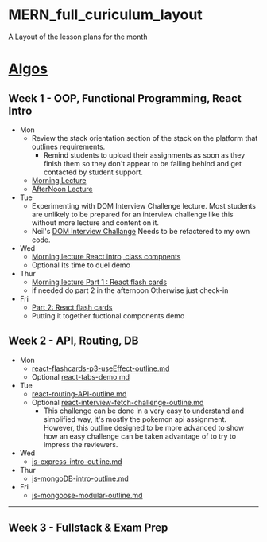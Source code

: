 # MERN_full_curiculum_layout
A Layout of the lesson plans for the month

# [Algos](https://github.com/TheCodingDojo/algorithms/blob/main/schedules/sorts_sets_objects.md)

## Week 1 - OOP, Functional Programming, React Intro

- Mon
  - Review the stack orientation section of the stack on the platform that outlines requirements.
    - Remind students to upload their assignments as soon as they finish them so they don't appear to be falling behind and get contacted by student support.
  - [Morning Lecture](https://github.com/RASantos92/MERN_instructor_assingments/blob/master/lesson_plans/week_one/monday_morning_lecture.md)
  - [AfterNoon Lecture](https://github.com/RASantos92/MERN_instructor_assingments/blob/master/lesson_plans/week_one/monday_afternoon_lecture.md)
- Tue
  - Experimenting with DOM Interview Challenge lecture. Most students are unlikely to be prepared for an interview challenge like this without more lecture and content on it.
  - Neil's [DOM Interview Challange](https://github.com/TheCodingDojo/lecture-outlines/blob/master/js/DOM/interview-challenge-fetch-render-users/js-DOM-interview-challenge-fetch-render-outline.md) Needs to be refactered to my own code.
- Wed
  - [Morning lecture React intro, class compnents](https://github.com/RASantos92/MERN_instructor_assingments/blob/master/lesson_plans/week_one/wednesday_morning_lecture.md)
  - Optional Its time to duel demo
- Thur
  - [Morning lecture Part 1 : React flash cards](https://github.com/RASantos92/MERN_instructor_assingments/blob/master/lesson_plans/week_one/thursday_morning_lecture.md)
  - if needed do part 2 in the afternoon Otherwise just check-in
- Fri
  - [Part 2: React flash cards](https://github.com/RASantos92/MERN_instructor_assingments/blob/master/lesson_plans/week_one/thursday_morning_lecture.md)
  - Putting it together fuctional components demo
  
## Week 2 - API, Routing, DB

- Mon
  - [react-flashcards-p3-useEffect-outline.md](https://github.com/RASantos92/MERN_instructor_assingments/blob/master/lesson_plans/week_two/moday_morning.md)
  - Optional [react-tabs-demo.md](https://github.com/RASantos92/MERN_instructor_assingments/tree/master/react/tabs/tabs)
- Tue
  - [react-routing-API-outline.md](https://github.com/RASantos92/MERN_instructor_assingments/blob/master/lesson_plans/week_two/tuesday_morning.md)
  - Optional [react-interview-fetch-challenge-outline.md](https://github.com/RASantos92/MERN_instructor_assingments/blob/master/lesson_plans/week_two/tuesday_afternoon.md)
    - This challenge can be done in a very easy to understand and simplified way, it's mostly the pokemon api assignment. However, this outline designed to be more advanced to show how an easy challenge can be taken advantage of to try to impress the reviewers.
- Wed
  - [js-express-intro-outline.md](https://github.com/RASantos92/MERN_instructor_assingments/blob/master/lesson_plans/week_two/wednesday_morning.md)
- Thur
  - [js-mongoDB-intro-outline.md](https://github.com/RASantos92/MERN_instructor_assingments/blob/master/lesson_plans/week_two/thurday_morning.md)
- Fri
  - [js-mongoose-modular-outline.md](https://github.com/RASantos92/MERN_instructor_assingments/blob/master/lesson_plans/week_two/friday_morning.md)

---

## Week 3 - Fullstack & Exam Prep
